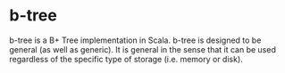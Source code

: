 b-tree
======

b-tree is a B+ Tree implementation in Scala. b-tree is designed to be general (as well as generic). It is general in the sense that it can be used regardless of the specific type of storage (i.e. memory or disk).
